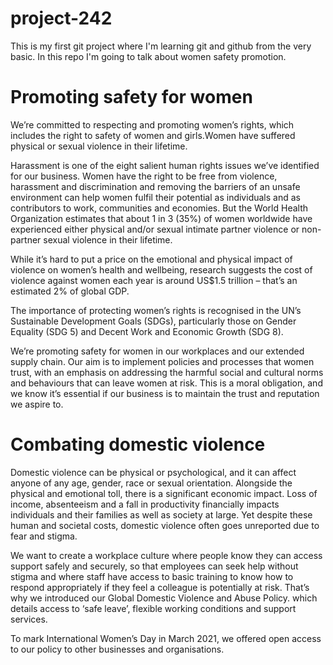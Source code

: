 # project-242
This is my first git project where I'm learning git and github from the very basic.
In this repo I'm going to talk about women safety promotion.
# Promoting safety for women

We’re committed to respecting and promoting women’s rights, which includes the right to safety of women and girls.Women have suffered physical or sexual violence in their lifetime.

Harassment is one of the eight salient human rights issues we’ve identified for our business. Women have the right to be free from violence, harassment and discrimination and removing the barriers of an unsafe environment can help women fulfil their potential as individuals and as contributors to work, communities and economies. But the World Health Organization estimates that about 1 in 3 (35%) of women worldwide have experienced either physical and/or sexual intimate partner violence or non-partner sexual violence in their lifetime.

While it’s hard to put a price on the emotional and physical impact of violence on women’s health and wellbeing, research suggests the cost of violence against women each year is around US$1.5 trillion – that’s an estimated 2% of global GDP.

The importance of protecting women’s rights is recognised in the UN’s Sustainable Development Goals (SDGs), particularly those on Gender Equality (SDG 5) and Decent Work and Economic Growth (SDG 8).

We’re promoting safety for women in our workplaces and our extended supply chain. Our aim is to implement policies and processes that women trust, with an emphasis on addressing the harmful social and cultural norms and behaviours that can leave women at risk. This is a moral obligation, and we know it’s essential if our business is to maintain the trust and reputation we aspire to.
# Combating domestic violence
Domestic violence can be physical or psychological, and it can affect anyone of any age, gender, race or sexual orientation. Alongside the physical and emotional toll, there is a significant economic impact. Loss of income, absenteeism and a fall in productivity financially impacts individuals and their families as well as society at large. Yet despite these human and societal costs, domestic violence often goes unreported due to fear and stigma.

We want to create a workplace culture where people know they can access support safely and securely, so that employees can seek help without stigma and where staff have access to basic training to know how to respond appropriately if they feel a colleague is potentially at risk. That’s why we introduced our Global Domestic Violence and Abuse Policy.
 which details access to ‘safe leave’, flexible working conditions and support services.

To mark International Women’s Day in March 2021, we offered open access to our policy to other businesses and organisations. 
